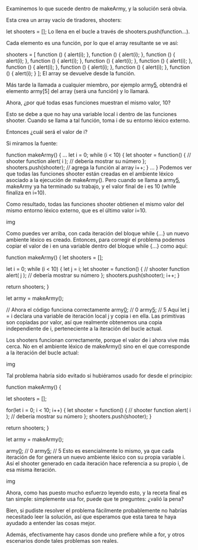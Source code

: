 Examinemos lo que sucede dentro de makeArmy, y la solución será obvia.

Esta crea un array vacío de tiradores, shooters:

let shooters = [];
Lo llena en el bucle a través de shooters.push(function...).

Cada elemento es una función, por lo que el array resultante se ve así:

shooters = [
  function () { alert(i); },
  function () { alert(i); },
  function () { alert(i); },
  function () { alert(i); },
  function () { alert(i); },
  function () { alert(i); },
  function () { alert(i); },
  function () { alert(i); },
  function () { alert(i); },
  function () { alert(i); }
];
El array se devuelve desde la función.

Más tarde la llamada a cualquier miembro, por ejemplo army[5](), obtendrá el elemento army[5] del array (será una función) y lo llamará.

Ahora, ¿por qué todas esas funciones muestran el mismo valor, 10?

Esto se debe a que no hay una variable local i dentro de las funciones shooter. Cuando se llama a tal función, toma i de su entorno léxico externo.

Entonces ¿cuál será el valor de i?

Si miramos la fuente:

function makeArmy() {
  ...
  let i = 0;
  while (i < 10) {
    let shooter = function() { // shooter function
      alert( i ); // debería mostrar su número
    };
    shooters.push(shooter); // agrega la función al array
    i++;
  }
  ...
}
Podemos ver que todas las funciones shooter están creadas en el ambiente léxico asociado a la ejecución de makeArmy(). Pero cuando se llama a army[5](), makeArmy ya ha terminado su trabajo, y el valor final de i es 10 (while finaliza en i=10).

Como resultado, todas las funciones shooter obtienen el mismo valor del mismo entorno léxico externo, que es el último valor i=10.

img

Como puedes ver arriba, con cada iteración del bloque while {...} un nuevo ambiente léxico es creado. Entonces, para corregir el problema podemos copiar el valor de i en una variable dentro del bloque while {...} como aquí:

function makeArmy() {
  let shooters = [];

  let i = 0;
  while (i < 10) {
    let j = i;
    let shooter = function() { // shooter function
      alert( j ); // debería mostrar su número
    };
    shooters.push(shooter);
    i++;
  }

  return shooters;
}

let army = makeArmy();

// Ahora el código funciona correctamente
army[0](); // 0
army[5](); // 5
Aquí let j = i declara una variable de iteración local j y copia i en ella. Las primitivas son copiadas por valor, así que realmente obtenemos una copia independiente de i, perteneciente a la iteración del bucle actual.

Los shooters funcionan correctamente, porque el valor de i ahora vive más cerca. No en el ambiente léxico de makeArmy() sino en el que corresponde a la iteración del bucle actual:

img

Tal problema habría sido evitado si hubiéramos usado for desde el principio:

function makeArmy() {

  let shooters = [];

  for(let i = 0; i < 10; i++) {
    let shooter = function() { // shooter function
      alert( i ); // debería mostrar su número
    };
    shooters.push(shooter);
  }

  return shooters;
}

let army = makeArmy();

army[0](); // 0
army[5](); // 5
Esto es esencialmente lo mismo, ya que cada iteración de for genera un nuevo ambiente léxico con su propia variable i. Así el shooter generado en cada iteración hace referencia a su propio i, de esa misma iteración.

img

Ahora, como has puesto mucho esfuerzo leyendo esto, y la receta final es tan simple: simplemente usa for, puede que te preguntes: ¿valió la pena?

Bien, si pudiste resolver el problema fácilmente probablemente no habrías necesitado leer la solución, así que esperamos que esta tarea te haya ayudado a entender las cosas mejor.

Además, efectivamente hay casos donde uno prefiere while a for, y otros escenarios donde tales problemas son reales.

